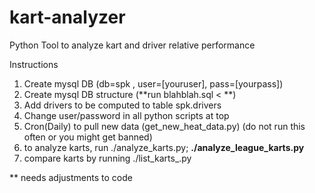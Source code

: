 kart-analyzer
=============

Python Tool to analyze kart and driver relative performance


Instructions

1) Create mysql DB (db=spk , user=[youruser], pass=[yourpass])
2) Create mysql DB structure (**run blahblah.sql < **)
3) Add drivers to be computed to table spk.drivers
4) Change user/password in all python scripts at top
5) Cron(Daily) to pull new data (get_new_heat_data.py) (do not run this often or you might get banned)
6) to analyze karts, run ./analyze_karts.py; **./analyze_league_karts.py**
7) compare karts by running ./list_karts_.py

** needs adjustments to code
